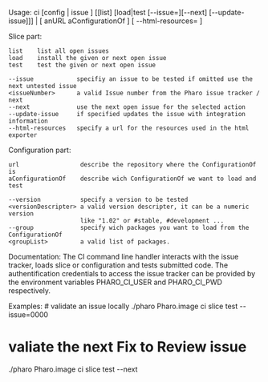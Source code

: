 Usage: ci [config | issue ] [[list] [load|test [--issue=<issueNumber>][--next] [--update-issue]]] | [ anURL aConfigurationOf ] [ --html-resources=<URL> ]

Slice part:

	list 	list all open issues
	load 	install the given or next open issue
	test 	test the given or next open issue
	
	--issue            specifiy an issue to be tested if omitted use the next untested issue
	<issueNumber>      a valid Issue number from the Pharo issue tracker / next
	--next             use the next open issue for the selected action
	--update-issue     if specified updates the issue with integration information
	--html-resources   specify a url for the resources used in the html exporter
		
Configuration part:

	url                 describe the repository where the ConfigurationOf is
	aConfigurationOf    describe wich ConfigurationOf we want to load and test
		
	--version           specify a version to be tested 
	<versionDescripter> a valid version descripter, it can be a numeric version 
	                    like "1.02" or #stable, #development ...
	--group             specify wich packages you want to load from the ConfigurationOf	
	<groupList>         a valid list of packages.
	
Documentation:
	The CI command line handler interacts with the issue tracker, loads slice or configuration and tests submitted code.
	The authentification credentials to access the issue tracker can be provided by the environment variables PHARO_CI_USER and PHARO_CI_PWD respectively.

Examples: 
	# validate an issue locally
   ./pharo Pharo.image ci slice test --issue=0000
	
   # valiate the next Fix to Review issue
   ./pharo Pharo.image ci slice test --next
